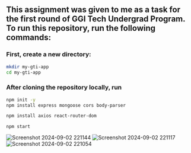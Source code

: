 ## This assignment was given to me as a task for the first round of GGI Tech Undergrad Program. To run this repository, run the following commands:
### First, create a new directory: 
```bash
mkdir my-gti-app
cd my-gti-app
```
### After cloning the repository locally, run
```bash
npm init -y
npm install express mongoose cors body-parser
```
```bash
npm install axios react-router-dom
```
```
npm start
```
![Screenshot 2024-09-02 221144](https://github.com/user-attachments/assets/55a2a2bb-5e23-46fd-8b31-244d81dd9f1e)
![Screenshot 2024-09-02 221117](https://github.com/user-attachments/assets/ddee948a-9255-4781-a5b7-a62921fba81b)
![Screenshot 2024-09-02 221054](https://github.com/user-attachments/assets/6616731b-9c44-4905-81a4-fe178e02ec0b)

